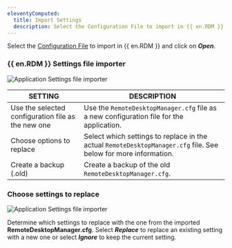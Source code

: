 ```yaml
---
eleventyComputed:
  title: Import Settings
  description: Select the Configuration File to import in {{ en.RDM }} and click on Open.
---
```

Select the [Configuration File](/rdm/windows/installation/client/configuration-file-location/) to import in {{ en.RDM }} and click on ***Open***.

### {{ en.RDM }} Settings file importer
![Application Settings file importer](https://cdnweb.devolutions.net/docs/RDMW4066_2024_1.png)

| SETTING                                             | DESCRIPTION                                             |
|-----------------------------------------------------|---------------------------------------------------------|
| Use the selected configuration file as the new one  | Use the `RemoteDesktopManager.cfg` file as a new configuration file for the application. |
| Choose options to replace                           | Select which settings to replace in the actual `RemoteDesktopManager.cfg` file. See below for more information. |
| Create a backup (.old)                              | Create a backup of the old `RemoteDesktopManager.cfg`. |

### Choose settings to replace
![Application Settings file importer](https://cdnweb.devolutions.net/docs/RDMW4065_2024_1.png)

Determine which settings to replace with the one from the imported **RemoteDesktopManager.cfg**. Select ***Replace*** to replace an existing setting with a new one or select ***Ignore*** to keep the current setting.
